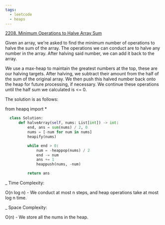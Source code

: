 ```yaml
---
tags:
  - leetcode
  - heaps
---
```


<a href="https://leetcode.com/problems/minimum-operations-to-halve-array-sum/">
2208. Minimum Operations to Halve Array Sum</a>

Given an array, we're asked to find the minimum number of operations to halve
the sum of the array. The operations we can conduct are to halve any number in
the array. After halving said number, we can add it back to the array.

We use a max-heap to maintain the greatest numbers at the top, these are our
halving targets. After halving, we subtract their amount from the half of the
sum of the original array. We then push this halved number back onto the heap
for future processing, if necessary. We continue these operations until the half
sum we calculated is <= 0.

The solution is as follows:

from heapq import \*

```python
  class Solution:
      def halveArray(self, nums: List[int]) -> int:
          end, ans = sum(nums) / 2, 0
          nums = [-num for num in nums]
          heapify(nums)

          while end > 0:
              num = -heappop(nums) / 2
              end -= num
              ans += 1
              heappush(nums, -num)

          return ans
```

\_ Time Complexity:

O(n log n) - We conduct at most n steps, and heap operations take at most log n
time.

\_ Space Complexity:

O(n) - We store all the nums in the heap.
